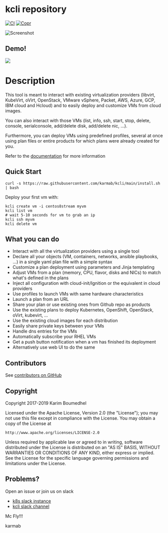 # kcli repository

[![CI](https://github.com/karmab/kcli/actions/workflows/ci.yml/badge.svg)](https://github.com/karmab/kcli/actions/workflows/ci.yml)
[![Copr](https://copr.fedorainfracloud.org/coprs/karmab/kcli/package/kcli/status_image/last_build.png)](https://copr.fedorainfracloud.org/coprs/karmab/kcli/package/kcli)

![Screenshot](kcli.png)

## Demo!

![](kcli.gif)

# Description

This tool is meant to interact with existing virtualization providers (libvirt, KubeVirt, oVirt, OpenStack, VMware vSphere, Packet, AWS, Azure, GCP, IBM cloud and Hcloud) and to easily deploy and customize VMs from cloud images.

You can also interact with those VMs (list, info, ssh, start, stop, delete, console, serialconsole, add/delete disk, add/delete nic, ...).

Furthermore, you can deploy VMs using predefined profiles, several at once using plan files or entire products for which plans were already created for you.

Refer to the [documentation](https://kcli.readthedocs.io) for more information

## Quick Start

```
curl -s https://raw.githubusercontent.com/karmab/kcli/main/install.sh | bash
```

Deploy your first vm with:

```
kcli create vm -i centos8stream myvm
kcli list vm
# wait 5-10 seconds for vm to grab an ip
kcli ssh myvm
kcli delete vm
```

##  What you can do

- Interact with all the virtualization providers using a single tool
- Declare all your objects (VM, containers, networks, ansible playbooks, ...) in a single yaml plan file with a simple syntax
- Customize a plan deployment using parameters and Jinja templating
- Adjust VMs from a plan (memory, CPU, flavor, disks and NICs) to match what's defined in the plans
- Inject all configuration with cloud-init/Ignition or the equivalent in cloud providers
- Use profiles to launch VMs with same hardware characteristics
- Launch a plan from an URL
- Share your plan or use existing ones from Github repo as products
- Use the existing plans to deploy Kubernetes, OpenShift, OpenStack, oVirt, kubevirt, ...
- Use the existing cloud images for each distribution
- Easily share private keys between your VMs
- Handle dns entries for the VMs
- Automatically subscribe your RHEL VMs
- Get a push button notification when a vm has finished its deployment
- Alternatively use web UI to do the same

## Contributors

See [contributors on GitHub](https://github.com/karmab/kcli/graphs/contributors)

## Copyright

Copyright 2017-2019 Karim Boumedhel

Licensed under the Apache License, Version 2.0 (the "License");
you may not use this file except in compliance with the License.
You may obtain a copy of the License at

    http://www.apache.org/licenses/LICENSE-2.0

Unless required by applicable law or agreed to in writing, software
distributed under the License is distributed on an "AS IS" BASIS,
WITHOUT WARRANTIES OR CONDITIONS OF ANY KIND, either express or implied.
See the License for the specific language governing permissions and
limitations under the License.

## Problems?

Open an issue or join us on slack

- [k8s slack instance](https://slack.k8s.io)
- [kcli slack channel](https://app.slack.com/client/T09NY5SBT/CU76B52JE)

Mc Fly!!!

karmab
